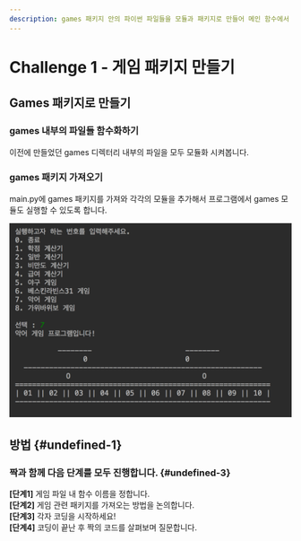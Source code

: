 ```yaml
---
description: games 패키지 안의 파이썬 파일들을 모듈과 패키지로 만들어 메인 함수에서 사용합니다.
---
```


# Challenge 1 - 게임 패키지 만들기

## Games 패키지로 만들기 

### games 내부의 파일들 함수화하기 

이전에 만들었던 games 디렉터리 내부의 파일을 모두 모듈화 시켜봅니다.

### games 패키지 가져오기 

main.py에 games 패키지를 가져와 각각의 모듈을 추가해서 프로그램에서 games 모듈도 실행할 수 있도록 합니다.

![&#xC2E4;&#xD589; &#xD654;&#xBA74;](../../.gitbook/assets/image%20%28126%29.png)

## 방법 {#undefined-1}

### **짝과 함께 다음 단계를 모두 진행합니다.** {#undefined-3}

**\[단계1\]** 게임 파일 내 함수 이름을 정합니다.  
**\[단계2\]** 게임 관련 패키지를 가져오는 방법을 논의합니다.  
**\[단계3\]** 각자 코딩을 시작하세요!  
**\[단계4\]** 코딩이 끝난 후 짝의 코드를 살펴보며 질문합니다.

